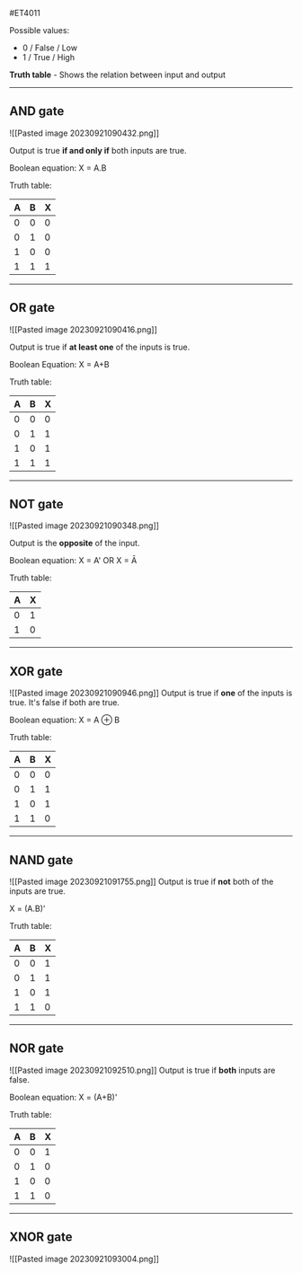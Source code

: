 #ET4011 

Possible values:
- 0 / False / Low
- 1 / True / High

__Truth table__ - Shows the relation between input and output

---
## AND gate
![[Pasted image 20230921090432.png]]

Output is true __if and only if__ both inputs are true.

Boolean equation: X = A.B

Truth table:

| A   | B   | X   |
| --- | --- | --- |
| 0   | 0   | 0   |
| 0   | 1   | 0   |
| 1   | 0   | 0   |
| 1   | 1   | 1   |

---
## OR gate
![[Pasted image 20230921090416.png]]

Output is true if __at least one__ of the inputs is true.

Boolean Equation: X = A+B

Truth table:

| A   | B   | X   |
| --- | --- | --- |
| 0   | 0   | 0    |
| 0   | 1   |   1  |
| 1   | 0   |  1   |
| 1   | 1    |  1   |

---
## NOT gate 
![[Pasted image 20230921090348.png]]

Output is the __opposite__ of the input.

Boolean equation: X = A' OR X = Ā

Truth table:

| A   | X   |
| --- | --- |
| 0   | 1   |
| 1   | 0    |

---
## XOR gate
![[Pasted image 20230921090946.png]]
Output is true if __one__ of the inputs is true. It's false if both are true.

Boolean equation: X = A ⊕ B

Truth table:

| A   | B   | X   |
| --- | --- | --- |
| 0   | 0   | 0   |
| 0   | 1   | 1   |
| 1   | 0   | 1   |
| 1   | 1   | 0   |

---
## NAND gate
![[Pasted image 20230921091755.png]]
Output is true if __not__ both of the inputs are true.

X = (A.B)'


Truth table:

| A   | B   | X   |
| --- | --- | --- |
| 0   | 0   | 1   |
| 0   | 1   | 1   |
| 1   | 0   | 1   |
| 1   | 1   | 0    |

---
## NOR gate
![[Pasted image 20230921092510.png]]
Output is true if __both__ inputs are false.

Boolean equation: X = (A+B)'

Truth table:

| A   | B   | X   |
| --- | --- | --- |
| 0   | 0   | 1   |
| 0   | 1   | 0   |
| 1   | 0   | 0   |
| 1   | 1   | 0    |

---
## XNOR gate
![[Pasted image 20230921093004.png]]
